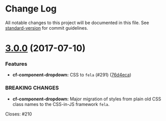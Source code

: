 # Change Log

All notable changes to this project will be documented in this file.
See [standard-version](https://github.com/conventional-changelog/standard-version) for commit guidelines.

<a name="3.0.0"></a>
# [3.0.0](https://github.com/koddsson/cf-ui/compare/cf-component-dropdown@2.2.2...cf-component-dropdown@3.0.0) (2017-07-10)


### Features

* **cf-component-dropdown:** CSS to `fela` (#291) ([76d4eca](https://github.com/koddsson/cf-ui/commit/76d4eca))


### BREAKING CHANGES

* **cf-component-dropdown:** Major migration of styles from plain old CSS class
names to the CSS-in-JS framework `fela`.

Closes: #210

